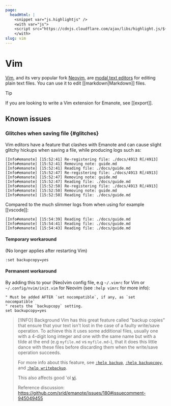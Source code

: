 ```yaml
---
page: 
  headHtml: |
    <snippet var="js.highlightjs" />
    <with var="js">
    <script src="https://cdnjs.cloudflare.com/ajax/libs/highlight.js/${value:highlightjs-ver}/languages/vim.min.js"></script>
    </with>
slug: vim
---
```


# Vim

[Vim](https://www.vim.org/), and its very popular fork
[Neovim](https://neovim.io/), are [modal text editors](https://unix.stackexchange.com/a/57708)
for editing plain text files. You can use it to edit [[markdown|Markdown]] files.

> [!TIP]
> If you are looking to write a Vim extension for Emanote, see [[export]].

## Known issues

### Glitches when saving file {#glitches}

Vim editors have a feature that clashes with Emanote and can cause slight glitchy
hickups when saving a file, while producing logs such as:

```text
[Info#emanote] [15:52:41] Re-registering file: ./docs/4913 R[/4913]
[Info#emanote] [15:52:41] Removing note: guide.md
[Info#emanote] [15:52:41] Reading file: ./docs/guide.md
[Info#emanote] [15:52:47] Re-registering file: ./docs/4913 R[/4913]
[Info#emanote] [15:52:47] Removing note: guide.md
[Info#emanote] [15:52:47] Reading file: ./docs/guide.md
[Info#emanote] [15:52:50] Re-registering file: ./docs/4913 R[/4913]
[Info#emanote] [15:52:50] Removing note: guide.md
[Info#emanote] [15:52:50] Reading file: ./docs/guide.md
```

Compared to the much slimmer logs from when using for example [[vscode]]:

```text
[Info#emanote] [15:54:39] Reading file: ./docs/guide.md
[Info#emanote] [15:54:41] Reading file: ./docs/guide.md
[Info#emanote] [15:54:43] Reading file: ./docs/guide.md
```

#### Temporary workaround 

(No longer applies after restarting Vim)

```vim
:set backupcopy=yes
```

#### Permanent workaround 

By adding this to your (Neo)vim config file, e.g `~/.vimrc`
for Vim or `~/.config/nvim/init.vim` for Neovim (see `:help vimrc` for more info):

```vim
" Must be added AFTER `set nocompatible`, if any, as `set nocompatible`
" resets the `backupcopy` setting.
set backupcopy=yes
```

> [!INFO] Background
> Vim has this great feature called "backup copies" that ensure that
your text isn't lost in the case of a faulty write/save operation. To achieve
this it uses some additional files, usually one with a 4-digit long integer and
one with the same name but with a tilde at the end (e.g `myfile.md` vs
`myfile.md~`), that it does this little dance with these files before discarding
them when the write/save operation succeeds.
> 
> For more info about this feature, see
[`:help backup`](https://vimhelp.org/editing.txt.html#backup),
[`:help backupcopy`](https://vimhelp.org/options.txt.html#%27backupcopy%27),
and [`:help writebackup`](https://vimhelp.org/options.txt.html#%27writebackup%27).
> 
> This also affects good 'ol [vi](http://ex-vi.sourceforge.net/).
> 
> Reference discussion: <https://github.com/srid/emanote/issues/180#issuecomment-945049455>
